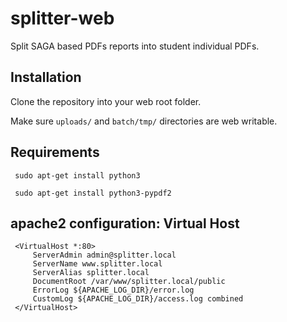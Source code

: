 # splitter-web
Split SAGA based PDFs reports into student individual PDFs.

## Installation
Clone the repository into your web root folder.

Make sure `uploads/` and `batch/tmp/` directories are web writable.

## Requirements
	 sudo apt-get install python3
	
	 sudo apt-get install python3-pypdf2

## apache2 configuration: Virtual Host

	 <VirtualHost *:80>
		 ServerAdmin admin@splitter.local
		 ServerName www.splitter.local
		 ServerAlias splitter.local
		 DocumentRoot /var/www/splitter.local/public
		 ErrorLog ${APACHE_LOG_DIR}/error.log
		 CustomLog ${APACHE_LOG_DIR}/access.log combined
	 </VirtualHost>

